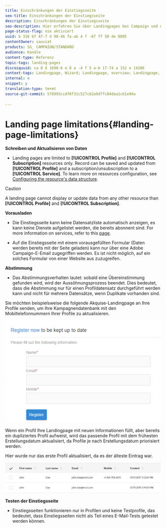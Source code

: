 ```yaml
---
title: Einschränkungen der Einstiegsseite
seo-title: Einschränkungen der Einstiegsseite
description: Einschränkungen der Einstiegsseite
seo-description: Hier erfahren Sie über Landingpages bei Campaign und deren Lebenszyklus.
page-status-flag: nie aktiviert
uuid: b 316 bf 47-7 d 98-46 fa-ab 4 f -67 ff 50 de 8095
contentOwner: sauviat
products: SG_ CAMPAIGN/STANDARD
audience: Kanäle
content-type: Referenz
topic-tags: landing-pages
discoiquuid: ca 8 d 1698-6 e 8 a -4 f 5 a-b 17-74 a 152 e 14286
context-tags: Landingpage, Wizard; Landingpage, overview; Landingpage, main
internal: n
snippet: y
translation-type: tm+mt
source-git-commit: 578993ccdf8f31c527c62a9d7fc84daa1c61e94a

---
```



# Landing page limitations{#landing-page-limitations}

**Schreiben und Aktualisieren von Daten**

* Landing pages are limited to **[!UICONTROL Profile]** and **[!UICONTROL Subscription]** resources only. Record can be saved and updated from **[!UICONTROL Profile]** and a subscription/unsubscription to a **[!UICONTROL Service]**.
To learn more on resources configuration, see [Configuring the resource's data structure](../../developing/using/configuring-the-resource-s-data-structure.md).

>[!CAUTION]
>
> A landing page cannot display or update data from any other resource than **[!UICONTROL Profile]** and **[!UICONTROL Subscription]**.

**Vorausladen**

* Die Einstiegsseite kann keine Datensatzliste automatisch anzeigen, es kann keine Dienste aufgelistet werden, die bereits abonnent sind. For more information on services, refer to this [page](../../audiences/using/creating-a-service.md).

* Auf die Einstiegsseite mit einem vorausgefüllten Formular (Daten werden bereits mit der Seite geladen) kann nur über eine Adobe Campaign-E-Email zugegriffen werden. Es ist nicht möglich, auf ein solches Formular von einer Website aus zuzugreifen.

**Abstimmung**

* Das Abstimmungsverhalten lautet: sobald eine Übereinstimmung gefunden wird, wird der Aussöhnungsprozess beendet. Dies bedeutet, dass die Abstimmung nur für einen Profildatensatz durchgeführt werden kann und nicht für mehrere Datensätze, wenn Duplikate vorhanden sind.

Sie möchten beispielsweise die folgende Akquise-Landingpage an Ihre Profile senden, um Ihre Kampagnendatenbank mit den Mobiltelefonnummern Ihrer Profile zu aktualisieren.

![](assets/landing_page_limitation_1.png)

Wenn ein Profil Ihre Landingpage mit neuen Informationen füllt, aber bereits ein dupliziertes Profil aufweist, wird das passende Profil mit dem frühesten Erstellungsdatum aktualisiert, da Profile je nach Erstellungsdatum priorisiert werden.

Hier wurde nur das erste Profil aktualisiert, da es der älteste Eintrag war.

![](assets/landing_page_limitation_2.png)

**Testen der Einstiegsseite**

* Einstiegsseiten funktionieren nur in Profilen und keine Testprofile, das bedeutet, dass Einstiegsseiten nicht als Teil eines E-Mail-Tests getestet werden können.
